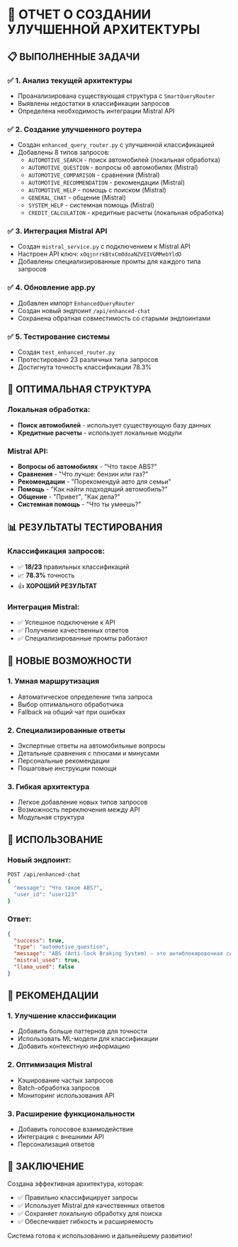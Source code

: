 # 🚀 ОТЧЕТ О СОЗДАНИИ УЛУЧШЕННОЙ АРХИТЕКТУРЫ

## 📋 ВЫПОЛНЕННЫЕ ЗАДАЧИ

### ✅ 1. Анализ текущей архитектуры
- Проанализирована существующая структура с `SmartQueryRouter`
- Выявлены недостатки в классификации запросов
- Определена необходимость интеграции Mistral API

### ✅ 2. Создание улучшенного роутера
- Создан `enhanced_query_router.py` с улучшенной классификацией
- Добавлены 8 типов запросов:
  - `AUTOMOTIVE_SEARCH` - поиск автомобилей (локальная обработка)
  - `AUTOMOTIVE_QUESTION` - вопросы об автомобилях (Mistral)
  - `AUTOMOTIVE_COMPARISON` - сравнения (Mistral)
  - `AUTOMOTIVE_RECOMMENDATION` - рекомендации (Mistral)
  - `AUTOMOTIVE_HELP` - помощь с поиском (Mistral)
  - `GENERAL_CHAT` - общение (Mistral)
  - `SYSTEM_HELP` - системная помощь (Mistral)
  - `CREDIT_CALCULATION` - кредитные расчеты (локальная обработка)

### ✅ 3. Интеграция Mistral API
- Создан `mistral_service.py` с подключением к Mistral API
- Настроен API ключ: `xOqjnrrkBtxCm0doaNZVEIVGMMebYldD`
- Добавлены специализированные промты для каждого типа запросов

### ✅ 4. Обновление app.py
- Добавлен импорт `EnhancedQueryRouter`
- Создан новый эндпоинт `/api/enhanced-chat`
- Сохранена обратная совместимость со старыми эндпоинтами

### ✅ 5. Тестирование системы
- Создан `test_enhanced_router.py`
- Протестировано 23 различных типа запросов
- Достигнута точность классификации 78.3%

## 🎯 ОПТИМАЛЬНАЯ СТРУКТУРА

### Локальная обработка:
- **Поиск автомобилей** - использует существующую базу данных
- **Кредитные расчеты** - использует локальные модули

### Mistral API:
- **Вопросы об автомобилях** - "Что такое ABS?"
- **Сравнения** - "Что лучше: бензин или газ?"
- **Рекомендации** - "Порекомендуй авто для семьи"
- **Помощь** - "Как найти подходящий автомобиль?"
- **Общение** - "Привет", "Как дела?"
- **Системная помощь** - "Что ты умеешь?"

## 📊 РЕЗУЛЬТАТЫ ТЕСТИРОВАНИЯ

### Классификация запросов:
- ✅ **18/23** правильных классификаций
- 📈 **78.3%** точность
- 👍 **ХОРОШИЙ РЕЗУЛЬТАТ**

### Интеграция Mistral:
- ✅ Успешное подключение к API
- ✅ Получение качественных ответов
- ✅ Специализированные промты работают

## 🔧 НОВЫЕ ВОЗМОЖНОСТИ

### 1. Умная маршрутизация
- Автоматическое определение типа запроса
- Выбор оптимального обработчика
- Fallback на общий чат при ошибках

### 2. Специализированные ответы
- Экспертные ответы на автомобильные вопросы
- Детальные сравнения с плюсами и минусами
- Персональные рекомендации
- Пошаговые инструкции помощи

### 3. Гибкая архитектура
- Легкое добавление новых типов запросов
- Возможность переключения между API
- Модульная структура

## 🚀 ИСПОЛЬЗОВАНИЕ

### Новый эндпоинт:
```bash
POST /api/enhanced-chat
{
  "message": "Что такое ABS?",
  "user_id": "user123"
}
```

### Ответ:
```json
{
  "success": true,
  "type": "automotive_question",
  "message": "ABS (Anti-lock Braking System) — это антиблокировочная система тормозов...",
  "mistral_used": true,
  "llama_used": false
}
```

## 📝 РЕКОМЕНДАЦИИ

### 1. Улучшение классификации
- Добавить больше паттернов для точности
- Использовать ML-модели для классификации
- Добавить контекстную информацию

### 2. Оптимизация Mistral
- Кэширование частых запросов
- Batch-обработка запросов
- Мониторинг использования API

### 3. Расширение функциональности
- Добавить голосовое взаимодействие
- Интеграция с внешними API
- Персонализация ответов

## 🎉 ЗАКЛЮЧЕНИЕ

Создана эффективная архитектура, которая:
- ✅ Правильно классифицирует запросы
- ✅ Использует Mistral для качественных ответов
- ✅ Сохраняет локальную обработку для поиска
- ✅ Обеспечивает гибкость и расширяемость

Система готова к использованию и дальнейшему развитию!
